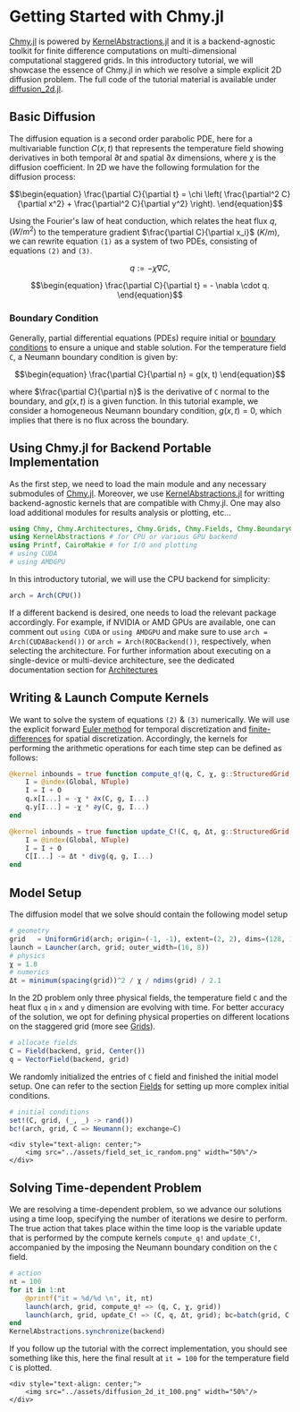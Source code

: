 # Getting Started with Chmy.jl

[Chmy.jl](https://github.com/PTsolvers/Chmy.jl) is powered by [KernelAbstractions.jl](https://github.com/JuliaGPU/KernelAbstractions.jl) and it is a backend-agnostic toolkit for finite difference computations on multi-dimensional computational staggered grids. In this introductory tutorial, we will showcase the essence of Chmy.jl in which we resolve a simple explicit 2D diffusion problem. The full code of the tutorial material is available under [diffusion_2d.jl](https://github.com/PTsolvers/Chmy.jl/blob/main/examples/diffusion_2d.jl).

## Basic Diffusion

The diffusion equation is a second order parabolic PDE, here for a multivariable function $C(x,t)$ that represents the temperature field showing derivatives in both temporal $\partial t$ and spatial $\partial x$ dimensions, where $\chi$ is the diffusion coefficient. In 2D we have the following formulation for the diffusion process:

```math
\begin{equation}
\frac{\partial C}{\partial t} = \chi \left( \frac{\partial^2 C}{\partial x^2} + \frac{\partial^2 C}{\partial y^2} \right).
\end{equation}
```

Using the Fourier's law of heat conduction, which relates the heat flux $q$, $(W/m^2)$ to the temperature gradient $\frac{\partial C}{\partial x_i}$ $(K/m)$, we can rewrite equation `(1)` as a system of two PDEs, consisting of equations `(2)` and `(3)`.

```math
\begin{equation}
q := -\chi \nabla C,
\end{equation}
```
```math
\begin{equation}
\frac{\partial C}{\partial t} = - \nabla \cdot q.
\end{equation}
```

### Boundary Condition

Generally, partial differential equations (PDEs) require initial or [boundary conditions](./concepts/bc.md) to ensure a unique and stable solution. For the temperature field `C`, a Neumann boundary condition is given by:

```math
\begin{equation}
\frac{\partial C}{\partial n} = g(x, t)
\end{equation}
```
where $\frac{\partial C}{\partial n}$ is the derivative of `C` normal to the boundary, and $g(x, t)$ is a given function. In this tutorial example, we consider a homogeneous Neumann boundary condition, $g(x, t) = 0$, which implies that there is no flux across the boundary.


## Using Chmy.jl for Backend Portable Implementation

As the first step, we need to load the main module and any necessary submodules of [Chmy.jl](https://github.com/PTsolvers/Chmy.jl). Moreover, we use [KernelAbstractions.jl](https://github.com/JuliaGPU/KernelAbstractions.jl) for writting backend-agnostic kernels that are compatible with Chmy.jl. One may also load additional modules for results analysis or plotting, etc...

```julia
using Chmy, Chmy.Architectures, Chmy.Grids, Chmy.Fields, Chmy.BoundaryConditions, Chmy.GridOperators, Chmy.KernelLaunch
using KernelAbstractions # for CPU or various GPU backend
using Printf, CairoMakie # for I/O and plotting
# using CUDA
# using AMDGPU
```

In this introductory tutorial, we will use the CPU backend for simplicity:

```julia
arch = Arch(CPU())
```

If a different backend is desired, one needs to load the relevant package accordingly. For example, if NVIDIA or AMD GPUs are available, one can comment out `using CUDA` or `using AMDGPU` and make sure to use `arch = Arch(CUDABackend())` or `arch = Arch(ROCBackend())`, respectively, when selecting the architecture. For further information about executing on a single-device or multi-device architecture, see the dedicated documentation section for [Architectures](./concepts/architectures.md)

## Writing & Launch Compute Kernels

We want to solve the system of equations `(2)` & `(3)` numerically. We will use the explicit forward [Euler method](https://en.wikipedia.org/wiki/Euler_method) for temporal discretization and [finite-differences](https://en.wikipedia.org/wiki/Finite_difference) for spatial discretization. Accordingly, the kernels for performing the arithmetic operations for each time step can be defined as follows:

```julia
@kernel inbounds = true function compute_q!(q, C, χ, g::StructuredGrid, O)
    I = @index(Global, NTuple)
    I = I + O
    q.x[I...] = -χ * ∂x(C, g, I...)
    q.y[I...] = -χ * ∂y(C, g, I...)
end
```

```julia
@kernel inbounds = true function update_C!(C, q, Δt, g::StructuredGrid, O)
    I = @index(Global, NTuple)
    I = I + O
    C[I...] -= Δt * divg(q, g, I...)
end
```

## Model Setup

The diffusion model that we solve should contain the following model setup

```julia
# geometry
grid   = UniformGrid(arch; origin=(-1, -1), extent=(2, 2), dims=(128, 128))
launch = Launcher(arch, grid; outer_width=(16, 8))
# physics
χ = 1.0
# numerics
Δt = minimum(spacing(grid))^2 / χ / ndims(grid) / 2.1
```

In the 2D problem only three physical fields, the temperature field `C` and the heat flux `q` in `x` and `y` dimension are evolving with time. For better accuracy of the solution, we opt for defining physical properties on different locations on the staggered grid (more see [Grids](./concepts/grids.md)).

```julia
# allocate fields
C = Field(backend, grid, Center())
q = VectorField(backend, grid)
```

We randomly initialized the entries of `C` field and finished the initial model setup. One can refer to the section [Fields](./concepts/fields.md) for setting up more complex initial conditions.

```julia
# initial conditions
set!(C, grid, (_, _) -> rand())
bc!(arch, grid, C => Neumann(); exchange=C)
```

```@raw html
<div style="text-align: center;">
    <img src="../assets/field_set_ic_random.png" width="50%"/>
</div>
```

## Solving Time-dependent Problem

We are resolving a time-dependent problem, so we advance our solutions using a time loop, specifying the number of iterations we desire to perform. The true action that takes place within the time loop is the variable update that is performed by the compute kernels `compute_q!` and `update_C!`, accompanied by the imposing the Neumann boundary condition on the `C` field.

```julia
# action
nt = 100
for it in 1:nt
    @printf("it = %d/%d \n", it, nt)
    launch(arch, grid, compute_q! => (q, C, χ, grid))
    launch(arch, grid, update_C! => (C, q, Δt, grid); bc=batch(grid, C => Neumann(); exchange=C))
end
KernelAbstractions.synchronize(backend)
```

If you follow up the tutorial with the correct implementation, you should see something like this, here the final result at `it = 100` for the temperature field `C` is plotted.

```@raw html
<div style="text-align: center;">
    <img src="../assets/diffusion_2d_it_100.png" width="50%"/>
</div>
```